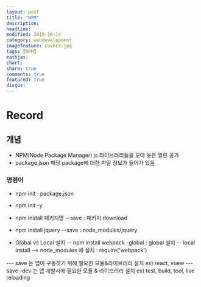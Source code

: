 ```yaml
---
layout: post
title: "NPM"
description: 
headline: 
modified: 2019-10-14
category: webdevelopment
imagefeature: cover3.jpg
tags: [NPM]
mathjax: 
chart: 
share: true
comments: true
featured: true
disqus:
---
```


# Record
## 개념
- NPM(Node Package Manager) js  라이브러리들을 모아 놓은 열린 공가
- package.json 해당 package에 대한 파일 정보가 들어가 있음

### 명령어
- npm init : package.json
- npm init -y

- npm install 패키지명 --save : 패키지 download
- npm install jquery --save : node_modules/jquery 

- Global vs Local 설치
-- npm install webpack -global : global 설치
-- local install --> node_modules 에 설치 : require('webpack')


--- save 는 앱이 구동하기 위해 필요한 모듈&라이브러리 설치 ex) react, vuew
--- save -dev 는 앱 개발시에 필요한 모듈 & 라이브러리 설치 ex) test, build, tool, live reloading